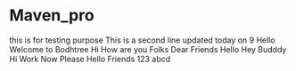 # Maven_pro
this is for testing purpose
This is a second line updated today on 9
Hello Welcome to Bodhtree
Hi How are you Folks
Dear Friends
Hello
Hey Budddy
Hi
Work Now Please
Hello Friends
123
abcd